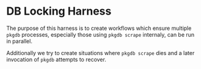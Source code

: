 # DB Locking Harness

The purpose of this harness is to create workflows which ensure multiple
`pkgdb` processes, especially those using `pkgdb scrape` internaly, can be run
in parallel.

Additionally we try to create situations where `pkgdb scrape` dies and a later
invocation of `pkgdb` attempts to recover.
